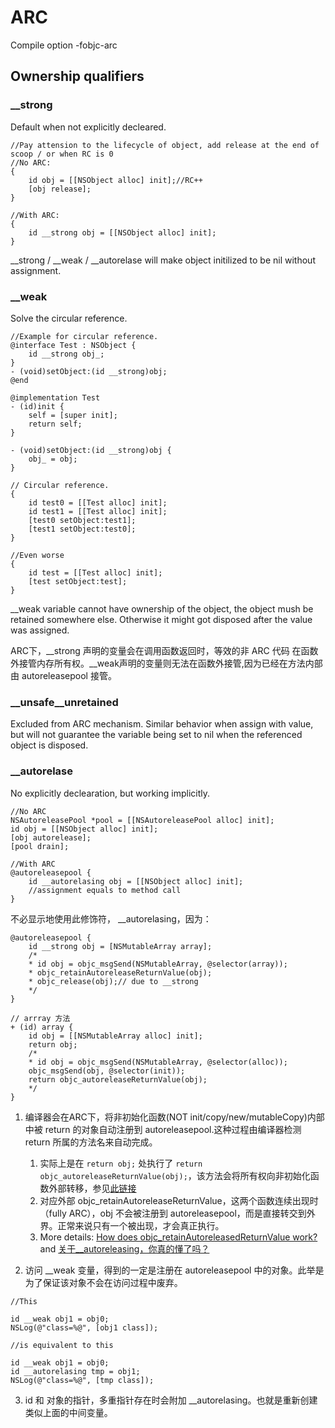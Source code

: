 # ARC
Compile option -fobjc-arc
## Ownership qualifiers
### __strong
Default when not explicitly decleared.

```oc
//Pay attension to the lifecycle of object, add release at the end of scoop / or when RC is 0
//No ARC:
{
    id obj = [[NSObject alloc] init];//RC++
    [obj release];
}

//With ARC:
{
    id __strong obj = [[NSObject alloc] init];
}
```

__strong / __weak / __autorelase will make object initilized to be nil without assignment.

### __weak
Solve the circular reference.

```oc
//Example for circular reference.
@interface Test : NSObject {
    id __strong obj_;
}
- (void)setObject:(id __strong)obj;
@end

@implementation Test
- (id)init {
    self = [super init];
    return self;
}

- (void)setObject:(id __strong)obj {
    obj_ = obj;
}

// Circular reference.
{
    id test0 = [[Test alloc] init];
    id test1 = [[Test alloc] init];
    [test0 setObject:test1];
    [test1 setObject:test0];
}

//Even worse
{
    id test = [[Test alloc] init];
    [test setObject:test];
}
```

__weak variable cannot have ownership of the object, the object mush be retained somewhere else.
Otherwise it might got disposed after the value was assigned.

ARC下，__strong 声明的变量会在调用函数返回时，等效的非 ARC 代码 在函数外接管内存所有权。\__weak声明的变量则无法在函数外接管,因为已经在方法内部由 autoreleasepool 接管。

### __unsafe__unretained
Excluded from ARC mechanism.
Similar behavior when assign with value, but will not guarantee the variable being set to nil when the referenced object is disposed.

### __autorelase
No explicitly declearation, but working implicitly.
```oc
//No ARC
NSAutoreleasePool *pool = [[NSAutoreleasePool alloc] init];
id obj = [[NSObject alloc] init];
[obj autorelease];
[pool drain];

//With ARC
@autoreleasepool {
    id __autorelasing obj = [[NSObject alloc] init];
    //assignment equals to method call
}
```
不必显示地使用此修饰符， __autorelasing，因为：
```oc
@autoreleasepool {
    id __strong obj = [NSMutableArray array];
    /*
    * id obj = objc_msgSend(NSMutableArray, @selector(array));
    * objc_retainAutoreleaseReturnValue(obj);
    * objc_release(obj);// due to __strong
    */
}

// arrray 方法
+ (id) array {
    id obj = [[NSMutableArray alloc] init];
    return obj;
    /*
    * id obj = objc_msgSend(NSMutableArray, @selector(alloc));
    objc_msgSend(obj, @selector(init));
    return objc_autoreleaseReturnValue(obj);
    */
}
```
1. 编译器会在ARC下，将非初始化函数(NOT init/copy/new/mutableCopy)内部中被 return 的对象自动注册到 autoreleasepool.这种过程由编译器检测 return 所属的方法名来自动完成。
    1. 实际上是在 `return obj;` 处执行了 `return objc_autoreleaseReturnValue(obj);`，该方法会将所有权向非初始化函数外部转移，参见[此链接](http://clang.llvm.org/docs/AutomaticReferenceCounting.html#arc-runtime-objc-autoreleasereturnvalue)
    2. 对应外部 objc_retainAutoreleaseReturnValue，这两个函数连续出现时（fully ARC），obj 不会被注册到 autoreleasepool，而是直接转交到外界。正常来说只有一个被出现，才会真正执行。
    3. More details: [How does objc_retainAutoreleasedReturnValue work?](http://www.galloway.me.uk/2012/02/how-does-objc_retainautoreleasedreturnvalue-work/) and [关于__autoreleasing，你真的懂了吗？](https://blog.csdn.net/junjun150013652/article/details/53149145)

2. 访问 __weak 变量，得到的一定是注册在 autoreleasepool 中的对象。此举是为了保证该对象不会在访问过程中废弃。
```oc
//This

id __weak obj1 = obj0;
NSLog(@"class=%@", [obj1 class]);

//is equivalent to this

id __weak obj1 = obj0;
id __autorelasing tmp = obj1;
NSLog(@"class=%@", [tmp class]);
```
3. id 和 对象的指针，多重指针存在时会附加 __autorelasing。也就是重新创建类似上面的中间变量。
